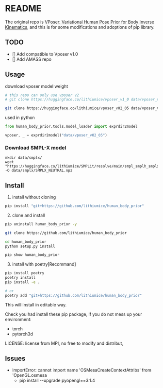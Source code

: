 # README
The original repo is [VPoser: Variational Human Pose Prior for Body Inverse Kinematics](https://github.com/nghorbani/human_body_prior), and this is for some modifications and adoptions of pip library.

## TODO
- [] Add compatible to Vposer v1.0
- [] Add AMASS repo

## Usage

download vposer model weight

```bash
# this repo can only use vposer v2
# git clone https://huggingface.co/lithiumice/vposer_v1_0 data/vposer_v1_0

git clone https://huggingface.co/lithiumice/vposer_v02_05 data/vposer_v02_05
```

used in python

```python
from human_body_prior.tools.model_loader import exprdir2model

vposer, _ = exprdir2model("data/vposer_v02_05")
```

### Download SMPL-X model

    mkdir data/smplx/
    wget "https://huggingface.co/lithiumice/SMPLit/resolve/main/smpl_smplh_smplx_mano/SMPLX_NEUTRAL.npz" -O data/smplx/SMPLX_NEUTRAL.npz

## Install

1. install without cloning
```bash
pip install "git+https://github.com/lithiumice/human_body_prior"
```

2. clone and install
```bash
pip uninstall human_body_prior -y

git clone https://github.com/lithiumice/human_body_prior

cd human_body_prior 
python setup.py install

pip show human_body_prior
```

3. install with poetry[Recommand]
```bash
pip install poetry
poetry install
pip install -e .

# or
poetry add "git+https://github.com/lithiumice/human_body_prior"
```
This will install in editable way.

Check you had install these pip package, if you do not mess up your environment:
+ torch
+ pytorch3d

LICENSE: license from MPI, no free to modify and distribut,

## Issues

- ImportError: cannot import name 'OSMesaCreateContextAttribs' from 'OpenGL.osmesa
    - pip install --upgrade pyopengl==3.1.4